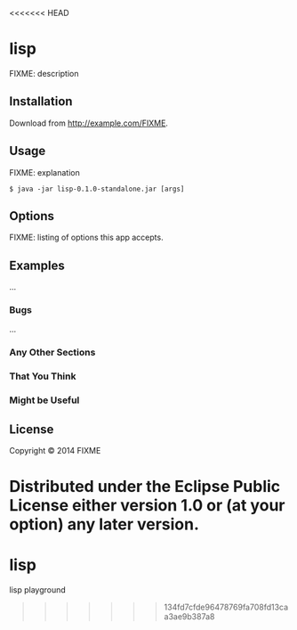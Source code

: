 <<<<<<< HEAD
# lisp

FIXME: description

## Installation

Download from http://example.com/FIXME.

## Usage

FIXME: explanation

    $ java -jar lisp-0.1.0-standalone.jar [args]

## Options

FIXME: listing of options this app accepts.

## Examples

...

### Bugs

...

### Any Other Sections
### That You Think
### Might be Useful

## License

Copyright © 2014 FIXME

Distributed under the Eclipse Public License either version 1.0 or (at
your option) any later version.
=======
lisp
====

lisp playground
>>>>>>> 134fd7cfde96478769fa708fd13caa3ae9b387a8
